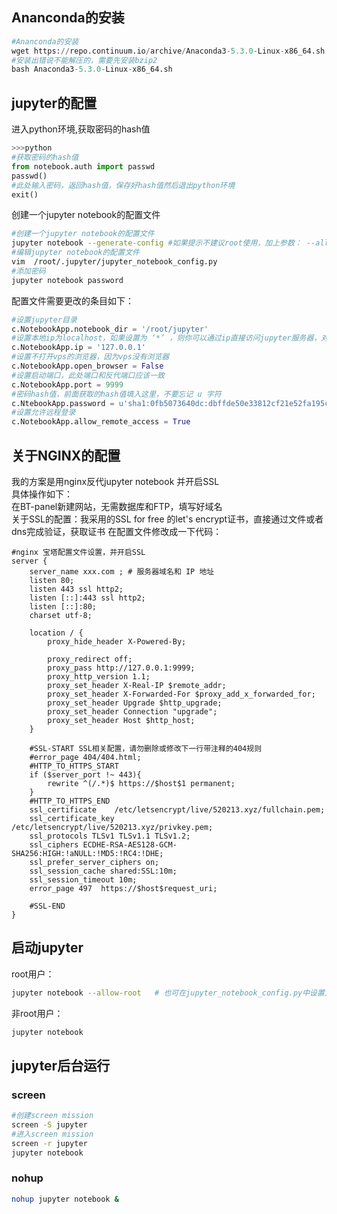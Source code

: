 
## Ananconda的安装

```python
#Ananconda的安装
wget https://repo.continuum.io/archive/Anaconda3-5.3.0-Linux-x86_64.sh
#安装出错说不能解压的，需要先安装bzip2
bash Anaconda3-5.3.0-Linux-x86_64.sh
```

## jupyter的配置

进入python环境,获取密码的hash值

```python
>>>python
#获取密码的hash值
from notebook.auth import passwd
passwd()
#此处输入密码，返回hash值，保存好hash值然后退出python环境
exit()
```

创建一个jupyter notebook的配置文件

```bash
#创建一个jupyter notebook的配置文件
jupyter notebook --generate-config #如果提示不建议root使用，加上参数： --allow-root
#编辑jupyter notebook的配置文件
vim  /root/.jupyter/jupyter_notebook_config.py
#添加密码
jupyter notebook password
```

配置文件需要更改的条目如下：

```python
#设置jupyter目录    
c.NotebookApp.notebook_dir = '/root/jupyter' 
#设置本地ip为localhost，如果设置为 ‘*’ ，则你可以通过ip直接访问jupyter服务器，对服务器而言相当危险
c.NotebookApp.ip = '127.0.0.1'
#设置不打开vps的浏览器，因为vps没有浏览器
c.NotebookApp.open_browser = False
#设置启动端口，此处端口和反代端口应该一致
c.NotebookApp.port = 9999
#密码hash值，前面获取的hash值填入这里，不要忘记 u 字符
c.NtebookApp.password = u'sha1:0fb5073640dc:dbffde50e33812cf21e52fa195c8fda23d3cea00'
#设置允许远程登录
c.NotebookApp.allow_remote_access = True
```

## 关于NGINX的配置

我的方案是用nginx反代jupyter notebook 并开启SSL  
具体操作如下：  
在BT-panel新建网站，无需数据库和FTP，填写好域名  
关于SSL的配置：我采用的SSL for free 的let's encrypt证书，直接通过文件或者dns完成验证，获取证书
在配置文件修改成一下代码：

```
#nginx 宝塔配置文件设置，并开启SSL
server {
    server_name xxx.com ; # 服务器域名和 IP 地址
    listen 80;
    listen 443 ssl http2;
    listen [::]:443 ssl http2;
    listen [::]:80;
    charset utf-8;

    location / {
        proxy_hide_header X-Powered-By;

        proxy_redirect off;
        proxy_pass http://127.0.0.1:9999;
        proxy_http_version 1.1;
        proxy_set_header X-Real-IP $remote_addr;
        proxy_set_header X-Forwarded-For $proxy_add_x_forwarded_for;
        proxy_set_header Upgrade $http_upgrade;
        proxy_set_header Connection "upgrade";
        proxy_set_header Host $http_host;
    }

    #SSL-START SSL相关配置，请勿删除或修改下一行带注释的404规则
    #error_page 404/404.html;
    #HTTP_TO_HTTPS_START
    if ($server_port !~ 443){
        rewrite ^(/.*)$ https://$host$1 permanent;
    }
    #HTTP_TO_HTTPS_END
    ssl_certificate    /etc/letsencrypt/live/520213.xyz/fullchain.pem;
    ssl_certificate_key    /etc/letsencrypt/live/520213.xyz/privkey.pem;
    ssl_protocols TLSv1 TLSv1.1 TLSv1.2;
    ssl_ciphers ECDHE-RSA-AES128-GCM-SHA256:HIGH:!aNULL:!MD5:!RC4:!DHE;
    ssl_prefer_server_ciphers on;
    ssl_session_cache shared:SSL:10m;
    ssl_session_timeout 10m;
    error_page 497  https://$host$request_uri;

    #SSL-END
}
```

## 启动jupyter

root用户：
```bash
jupyter notebook --allow-root   # 也可在jupyter_notebook_config.py中设置为允许root运行
```

非root用户：
```bash
jupyter notebook
```
## jupyter后台运行
### screen
```bash
#创建screen mission
screen -S jupyter
#进入screen mission
screen -r jupyter
jupyter notebook
```
### nohup
```bash
nohup jupyter notebook &
```




